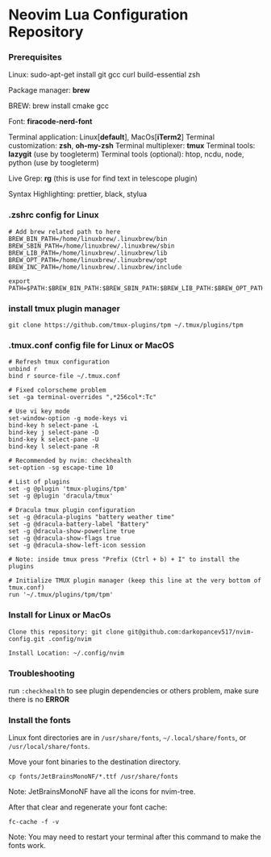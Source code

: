 # Neovim Lua Configuration Repository

### Prerequisites
Linux: sudo-apt-get install git gcc curl build-essential zsh

Package manager: **brew**

BREW: brew install cmake gcc

Font: **firacode-nerd-font**

Terminal application: Linux[**default**], MacOs[**iTerm2**]
Terminal customization: **zsh**, **oh-my-zsh**
Terminal multiplexer: **tmux**
Terminal tools: **lazygit** (use by toogleterm)
Terminal tools (optional): htop, ncdu, node, python (use by toogleterm)

Live Grep: **rg** (this is use for find text in telescope plugin)

Syntax Highlighting: prettier, black, stylua

### .zshrc config for Linux
```
# Add brew related path to here
BREW_BIN_PATH=/home/linuxbrew/.linuxbrew/bin
BREW_SBIN_PATH=/home/linuxbrew/.linuxbrew/sbin
BREW_LIB_PATH=/home/linuxbrew/.linuxbrew/lib
BREW_OPT_PATH=/home/linuxbrew/.linuxbrew/opt
BREW_INC_PATH=/home/linuxbrew/.linuxbrew/include

export PATH=$PATH:$BREW_BIN_PATH:$BREW_SBIN_PATH:$BREW_LIB_PATH:$BREW_OPT_PATH:$BREW_INC_PATH
```

### install tmux plugin manager
```
git clone https://github.com/tmux-plugins/tpm ~/.tmux/plugins/tpm
```

### .tmux.conf config file for Linux or MacOS
```
# Refresh tmux configuration
unbind r
bind r source-file ~/.tmux.conf

# Fixed colorscheme problem
set -ga terminal-overrides ",*256col*:Tc"

# Use vi key mode
set-window-option -g mode-keys vi
bind-key h select-pane -L
bind-key j select-pane -D
bind-key k select-pane -U
bind-key l select-pane -R

# Recommended by nvim: checkhealth
set-option -sg escape-time 10

# List of plugins
set -g @plugin 'tmux-plugins/tpm'
set -g @plugin 'dracula/tmux'

# Dracula tmux plugin configuration
set -g @dracula-plugins "battery weather time"
set -g @dracula-battery-label "Battery"
set -g @dracula-show-powerline true
set -g @dracula-show-flags true
set -g @dracula-show-left-icon session

# Note: inside tmux press "Prefix (Ctrl + b) + I" to install the plugins

# Initialize TMUX plugin manager (keep this line at the very bottom of tmux.conf)
run '~/.tmux/plugins/tpm/tpm'
```

### Install for Linux or MacOs

```
Clone this repository: git clone git@github.com:darkopancev517/nvim-config.git .config/nvim

Install Location: ~/.config/nvim
```

### Troubleshooting

run `:checkhealth` to see plugin dependencies or others problem, make sure there is no **ERROR**

### Install the fonts

Linux font directories are in `/usr/share/fonts`, `~/.local/share/fonts`, or `/usr/local/share/fonts`.

Move your font binaries to the destination directory.

```
cp fonts/JetBrainsMonoNF/*.ttf /usr/share/fonts
```

Note: JetBrainsMonoNF have all the icons for nvim-tree.

After that clear and regenerate your font cache:

```
fc-cache -f -v
```

Note: You may need to restart your terminal after this command to make the fonts work.
